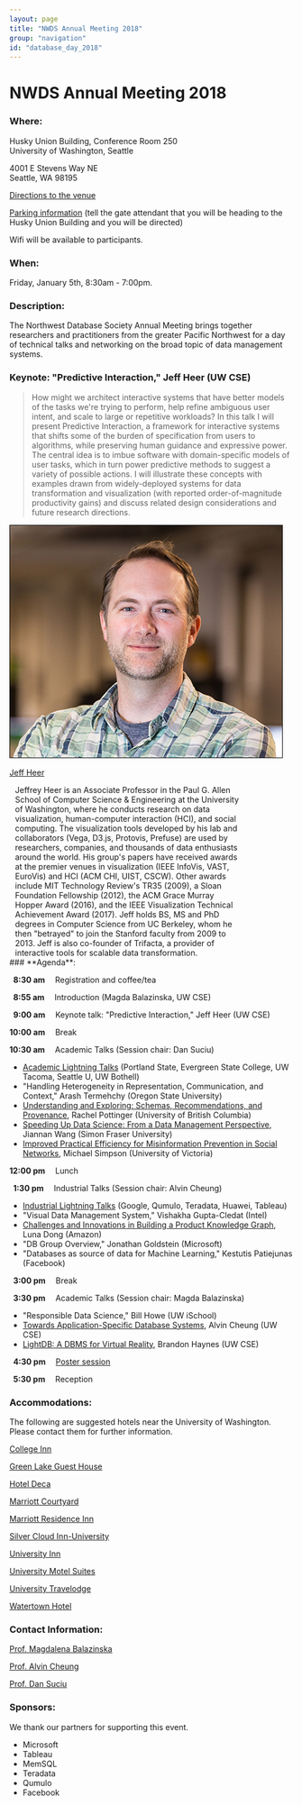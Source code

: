 ```yaml
---
layout: page
title: "NWDS Annual Meeting 2018"
group: "navigation"
id: "database_day_2018"
---
```


# NWDS Annual Meeting 2018

### **Where**: 

Husky Union Building, Conference Room 250  
University of Washington, Seattle

4001 E Stevens Way NE  
Seattle, WA 98195

[Directions to the venue](https://depts.washington.edu/thehub/home/directions/)

[Parking information](https://facilities.uw.edu/transportation/park) (tell the gate attendant that you will be heading to the Husky Union Building and you will be directed)

Wifi will be available to participants.

### **When**: 

Friday, January 5th, 8:30am - 7:00pm.

### **Description**:

The Northwest Database Society Annual Meeting brings together researchers and practitioners from the greater Pacific Northwest for a day of technical talks and networking on the broad topic of data management systems.

### **Keynote: "Predictive Interaction," Jeff Heer (UW CSE)**

> How might we architect interactive systems that have better models of the
> tasks we're trying to perform, help refine ambiguous user intent, and scale
> to large or repetitive workloads? In this talk I will present Predictive
> Interaction, a framework for interactive systems that shifts some of the
> burden of specification from users to algorithms, while preserving human
> guidance and expressive power. The central idea is to imbue software with
> domain-specific models of user tasks, which in turn power predictive methods
> to suggest a variety of possible actions. I will illustrate these concepts
> with examples drawn from widely-deployed systems for data transformation and
> visualization (with reported order-of-magnitude productivity gains) and
> discuss related design considerations and future research directions.

<div class="flex-container people image-container">
    <div class="flex-item person">
        <a href='https://homes.cs.washington.edu/~jheer/'>
            <img src="pictures/heer-square.jpg"/>
            <p>Jeff Heer</p>
        </a>
    </div>
    <div class="flex-item" style="width: 80%;padding-left: 10px">
    Jeffrey Heer is an Associate Professor in the Paul G. Allen School of Computer Science & Engineering at the University of Washington, where he conducts research on data visualization, human-computer interaction (HCI), and social computing. The visualization tools developed by his lab and collaborators (Vega, D3.js, Protovis, Prefuse) are used by researchers, companies, and thousands of data enthusiasts around the world. His group's papers have received awards at the premier venues in visualization (IEEE InfoVis, VAST, EuroVis) and HCI (ACM CHI, UIST, CSCW). Other awards include MIT Technology Review's TR35 (2009), a Sloan Foundation Fellowship (2012), the ACM Grace Murray Hopper Award (2016), and the IEEE Visualization Technical Achievement Award (2017). Jeff holds BS, MS and PhD degrees in Computer Science from UC Berkeley, whom he then "betrayed" to join the Stanford faculty from 2009 to 2013. Jeff is also co-founder of Trifacta, a provider of interactive tools for scalable data transformation.
    </div>
</div>
### **Agenda**:

**&nbsp;&nbsp;8:30 am&emsp;** Registration and coffee/tea

**&nbsp;&nbsp;8:55 am&emsp;** Introduction (Magda Balazinska, UW CSE)

**&nbsp;&nbsp;9:00 am&emsp;** Keynote talk: "Predictive Interaction," Jeff Heer (UW CSE)

**10:00 am&emsp;** Break

**10:30 am&emsp;** Academic Talks (Session chair: Dan Suciu) 

* [Academic Lightning Talks](slides/NWDS-2018-Academics-Short.pdf) (Portland State, Evergreen State College, UW Tacoma, Seattle U, UW Bothell)
* "Handling Heterogeneity in Representation, Communication, and Context," Arash Termehchy (Oregon State University)
* [Understanding and Exploring: Schemas, Recommendations, and Provenance](slides/rachel.pdf), Rachel Pottinger (University of British Columbia)
* [Speeding Up Data Science: From a Data Management Perspective](slides/jiannan.pdf), Jiannan Wang (Simon Fraser University)
* [Improved Practical Efficiency for Misinformation Prevention in Social Networks](slides/michael.pdf), Michael Simpson (University of Victoria)


**12:00 pm&emsp;** Lunch

**&nbsp;&nbsp;1:30 pm&emsp;** Industrial Talks (Session chair: Alvin Cheung)

* [Industrial Lightning Talks](slides/NWDS-2018-Industrial-Short.pdf) (Google, Qumulo, Teradata, Huawei, Tableau)
* "Visual Data Management System," Vishakha Gupta-Cledat (Intel)
* [Challenges and Innovations in Building a Product Knowledge Graph](slides/luna_productgraph.pdf), Luna Dong (Amazon)
* "DB Group Overview," Jonathan Goldstein (Microsoft)
* "Databases as source of data for Machine Learning," Kestutis Patiejunas (Facebook)

**&nbsp;&nbsp;3:00 pm&emsp;** Break

**&nbsp;&nbsp;3:30 pm&emsp;** Academic Talks (Session chair: Magda Balazinska)

* "Responsible Data Science," Bill Howe (UW iSchool)
* [Towards Application-Specific Database Systems](slides/alvin.pdf), Alvin Cheung (UW CSE)
* [LightDB: A DBMS for Virtual Reality](slides/lightdb-haynes.pdf), Brandon Haynes (UW CSE)

**&nbsp;&nbsp;4:30 pm&emsp;** [Poster session](posters.html)

**&nbsp;&nbsp;5:30 pm&emsp;** Reception

### **Accommodations**:

The following are suggested hotels near the University of Washington.  
Please contact them for further information.

[College Inn](http://www.collegeinnseattle.com/)

[Green Lake Guest House](https://www.greenlakeguesthouse.com/)

[Hotel Deca](http://www.hoteldeca.com/)

[Marriott Courtyard](http://www.marriott.com/hotels/travel/seacd-courtyard-seattle-downtown-lake-union/)

[Marriott Residence Inn](http://www.marriott.com/hotels/travel/seaud-residence-inn-seattle-university-district/)

[Silver Cloud Inn-University](https://www.silvercloud.com/university/)

[University Inn](http://www.universityinnseattle.com/)

[University Motel Suites](http://www.universitymotelsuites.com/)

[University Travelodge](http://www.travelodgeseattleuniversity.com/)

[Watertown Hotel](http://www.watertownseattle.com/)

### **Contact Information**:

[Prof. Magdalena Balazinska](https://www.cs.washington.edu/people/faculty/magda)

[Prof. Alvin Cheung](https://homes.cs.washington.edu/~akcheung/)

[Prof. Dan Suciu](https://homes.cs.washington.edu/~suciu/)

### **Sponsors**:

We thank our partners for supporting this event.

* Microsoft
* Tableau
* MemSQL
* Teradata
* Qumulo
* Facebook
